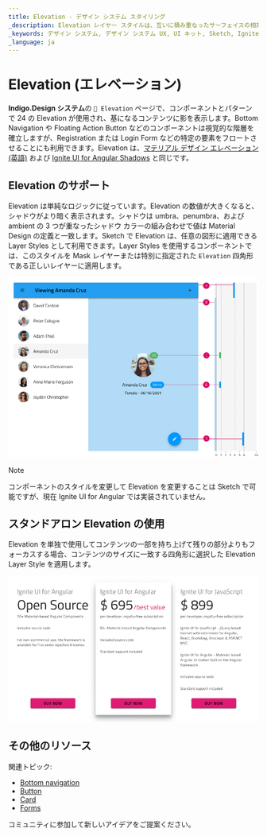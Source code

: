 ```yaml
---
title: Elevation - デザイン システム スタイリング
_description: Elevation レイヤー スタイルは、互いに積み重なったサーフェイスの相対的な位置を示すために使用されます。
_keywords: デザイン システム, デザイン システム UX, UI キット, Sketch, Ignite UI for Angular, Sketch to Angular, Angular, Angular デザイン システム, Sketch からコードをエクスポート, Angular 用のデザイン キット, Sketch HTML, Sketch to HTML, Sketch UI キット
_language: ja
---
```


# Elevation (エレベーション)

**Indigo.Design システム**の `🎨 Elevation` ページで、コンポーネントとパターンで 24 の Elevation が使用され、基になるコンテンツに影を表示します。Bottom Navigation や Floating Action Button などのコンポーネントは視覚的な階層を確立しますが、Registration または Login Form などの特定の要素をフロートさせることにも利用できます。Elevation は、[マテリアル デザイン エレベーション (英語)](https://material.io/design/environment/elevation.html#) および [Ignite UI for Angular Shadows](https://jp.infragistics.com/products/ignite-ui-angular/angular/components/shadows.html) と同じです。

## Elevation のサポート

Elevation は単純なロジックに従っています。Elevation の数値が大きくなると、シャドウがより暗く表示されます。シャドウは umbra、penumbra、および ambient の 3 つが重なったシャドウ カラーの組み合わせで値は Material Design の定義と一致します。Sketch で Elevation は、任意の図形に適用できる Layer Styles として利用できます。Layer Styles を使用するコンポーネントでは、このスタイルを Mask レイヤーまたは特別に指定された `Elevation` 四角形である正しいレイヤーに適用します。

<img class="responsive-img" src="../images/elevation_people.png" srcset="../images/elevation_people@2x.png 2x" />

> [!Note]
> コンポーネントのスタイルを変更して Elevation を変更することは Sketch で可能ですが、現在 Ignite UI for Angular では実装されていません。

## スタンドアロン Elevation の使用

Elevation を単独で使用してコンテンツの一部を持ち上げて残りの部分よりもフォーカスする場合、コンテンツのサイズに一致する四角形に選択した Elevation Layer Style を適用します。

<img class="responsive-img" src="../images/elevation_standalone.png" srcset="../images/elevation_standalone@2x.png 2x" />

## その他のリソース

関連トピック:

- [Bottom navigation](../components/bottom-nav.md)
- [Button](../components/button.md)
- [Card](../components/card.md)
- [Forms](../patterns/form.md)
  <div class="divider--half"></div>

コミュニティに参加して新しいアイデアをご提案ください。


